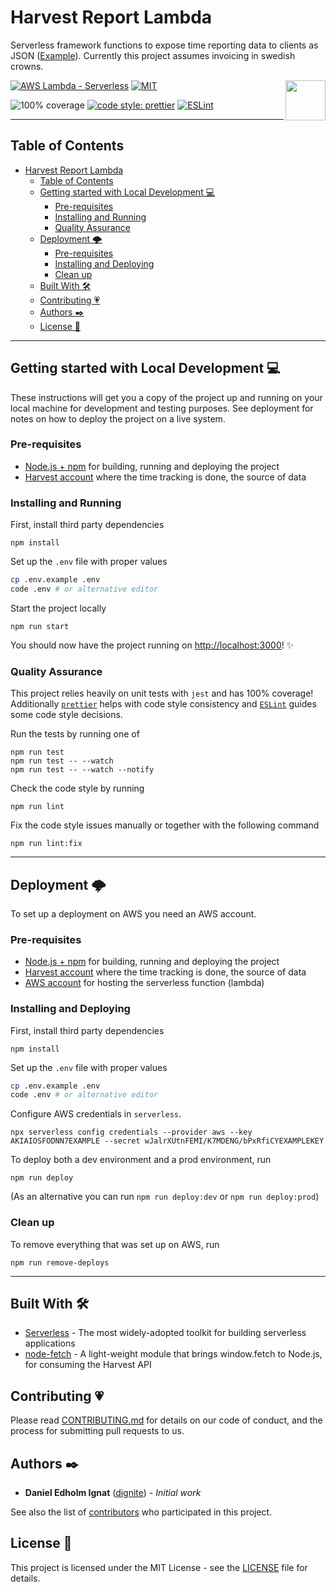 # Harvest Report Lambda

Serverless framework functions to expose time reporting data to clients as JSON ([Example][hours-json-example]). Currently this project assumes invoicing in swedish crowns.

<img src="https://f.hubspotusercontent10.net/hubfs/19495563/about/harvest-logo-black-thumb.png" height="64px" align="right" />

[![AWS Lambda - Serverless][serverless-badge]][serverless-link] [![MIT][mit-badge]][license]

![100% coverage][coverage-badge] [![code style: prettier][prettier-badge]][prettier-link] [![ESLint][eslint-badge]][eslint-link]

---

## Table of Contents

- [Harvest Report Lambda](#harvest-report-lambda)
  - [Table of Contents](#table-of-contents)
  - [Getting started with Local Development 💻](#getting-started-with-local-development-)
    - [Pre-requisites](#pre-requisites)
    - [Installing and Running](#installing-and-running)
    - [Quality Assurance](#quality-assurance)
  - [Deployment 🌩️](#deployment-️)
    - [Pre-requisites](#pre-requisites-1)
    - [Installing and Deploying](#installing-and-deploying)
    - [Clean up](#clean-up)
  - [Built With 🛠️](#built-with-️)
  - [Contributing 💗](#contributing-)
  - [Authors ✒️](#authors-️)
  - [License 📓](#license-)

---

## Getting started with Local Development 💻

These instructions will get you a copy of the project up and running on your local machine for development and testing purposes. See deployment for notes on how to deploy the project on a live system.

### Pre-requisites

- [Node.js + npm][node.js] for building, running and deploying the project
- [Harvest account][harvest] where the time tracking is done, the source of data

### Installing and Running

First, install third party dependencies

```
npm install
```

Set up the `.env` file with proper values

```sh
cp .env.example .env
code .env # or alternative editor
```

Start the project locally

```
npm run start
```

You should now have the project running on <http://localhost:3000>! ✨

### Quality Assurance

This project relies heavily on unit tests with `jest` and has 100% coverage! Additionally [`prettier`][prettier-link] helps with code style consistency and [`ESLint`][eslint-link] guides some code style decisions.

Run the tests by running one of

```
npm run test
npm run test -- --watch
npm run test -- --watch --notify
```

Check the code style by running

```
npm run lint
```

Fix the code style issues manually or together with the following command

```
npm run lint:fix
```

---

## Deployment 🌩️

To set up a deployment on AWS you need an AWS account.

### Pre-requisites

- [Node.js + npm][node.js] for building, running and deploying the project
- [Harvest account][harvest] where the time tracking is done, the source of data
- [AWS account][aws] for hosting the serverless function (lambda)

### Installing and Deploying

First, install third party dependencies

```
npm install
```

Set up the `.env` file with proper values

```sh
cp .env.example .env
code .env # or alternative editor
```

Configure AWS credentials in `serverless`.

```
npx serverless config credentials --provider aws --key AKIAIOSFODNN7EXAMPLE --secret wJalrXUtnFEMI/K7MDENG/bPxRfiCYEXAMPLEKEY
```

To deploy both a dev environment and a prod environment, run

```
npm run deploy
```

(As an alternative you can run `npm run deploy:dev` or `npm run deploy:prod`)

### Clean up

To remove everything that was set up on AWS, run

```
npm run remove-deploys
```

---

## Built With 🛠️

- [Serverless][serverless-link] - The most widely-adopted toolkit for building serverless applications
- [node-fetch][node-fetch] - A light-weight module that brings window.fetch to Node.js, for consuming the Harvest API

## Contributing 💗

Please read [CONTRIBUTING.md](https://gist.github.com/PurpleBooth/b24679402957c63ec426) for details on our code of conduct, and the process for submitting pull requests to us.

## Authors ✒️

- **Daniel Edholm Ignat** ([dignite][dignite]) - _Initial work_

See also the list of [contributors] who participated in this project.

## License 📓

This project is licensed under the MIT License - see the [LICENSE] file for details.

[contributors]: https://github.com/dignite/harvest-report-lambda/graphs/contributors
[license]: LICENSE
[serverless-badge]: https://img.shields.io/badge/AWS%20Lambda-Serverless-green.svg?logo=amazon&logoColor=white
[serverless-link]: https://www.serverless.com
[mit-badge]: https://img.shields.io/badge/license-MIT-green.svg
[coverage-badge]: https://img.shields.io/badge/coverage-100%25-green.svg
[prettier-badge]: https://img.shields.io/badge/code_style-prettier-ff69b4.svg
[prettier-link]: https://github.com/prettier/prettier
[eslint-badge]: https://img.shields.io/badge/code%20style-ESLint-purple.svg
[eslint-link]: https://github.com/eslint/eslint
[node.js]: https://nodejs.org/en/
[harvest]: https://www.getharvest.com/
[aws]: https://aws.amazon.com/
[node-fetch]: https://github.com/node-fetch/node-fetch
[dignite]: https://github.com/dignite
[hours-json-example]: ./examples/hours.json
